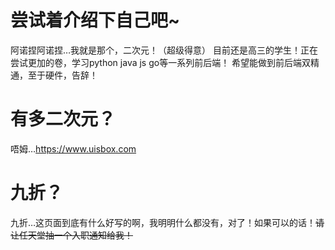 # 尝试着介绍下自己吧~
阿诺捏阿诺捏…我就是那个，二次元！（超级得意） 
目前还是高三的学生！正在尝试更加的卷，学习python java js go等一系列前后端！ 
希望能做到前后端双精通，至于硬件，告辞！
# 有多二次元？
唔姆…https://www.uisbox.com
# 九折？
九折…这页面到底有什么好写的啊，我明明什么都没有，对了！如果可以的话！~~请让任天堂抽一个入职通知给我！~~

